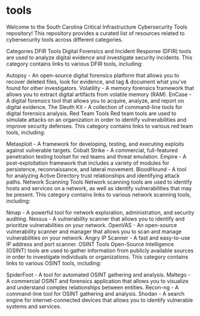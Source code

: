 # tools

Welcome to the South Carolina Critical Infrastructure Cybersecurity Tools repository! This repository provides a curated list of resources related to cybersecurity tools across different categories.

Categories
DFIR Tools
Digital Forensics and Incident Response (DFIR) tools are used to analyze digital evidence and investigate security incidents. This category contains links to various DFIR tools, including:

Autopsy - An open-source digital forensics platform that allows you to recover deleted files, look for evidence, and tag & document what you’ve found for other investigators.
Volatility - A memory forensics framework that allows you to extract digital artifacts from volatile memory (RAM).
EnCase - A digital forensics tool that allows you to acquire, analyze, and report on digital evidence.
The Sleuth Kit - A collection of command-line tools for digital forensics analysis.
Red Team Tools
Red team tools are used to simulate attacks on an organization in order to identify vulnerabilities and improve security defenses. This category contains links to various red team tools, including:

Metasploit - A framework for developing, testing, and executing exploits against vulnerable targets.
Cobalt Strike - A commercial, full-featured penetration testing toolset for red teams and threat emulation.
Empire - A post-exploitation framework that includes a variety of modules for persistence, reconnaissance, and lateral movement.
BloodHound - A tool for analyzing Active Directory trust relationships and identifying attack paths.
Network Scanning Tools
Network scanning tools are used to identify hosts and services on a network, as well as identify vulnerabilities that may be present. This category contains links to various network scanning tools, including:

Nmap - A powerful tool for network exploration, administration, and security auditing.
Nessus - A vulnerability scanner that allows you to identify and prioritize vulnerabilities on your network.
OpenVAS - An open-source vulnerability scanner and manager that allows you to scan and manage vulnerabilities on your network.
Angry IP Scanner - A fast and easy-to-use IP address and port scanner.
OSINT Tools
Open-Source Intelligence (OSINT) tools are used to gather information from publicly available sources in order to investigate individuals or organizations. This category contains links to various OSINT tools, including:

SpiderFoot - A tool for automated OSINT gathering and analysis.
Maltego - A commercial OSINT and forensics application that allows you to visualize and understand complex relationships between entities.
Recon-ng - A command-line tool for OSINT gathering and analysis.
Shodan - A search engine for internet-connected devices that allows you to identify vulnerable systems and services.
